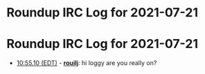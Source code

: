 # Roundup IRC Log for 2021-07-21 #
# Roundup IRC Log for 2021-07-21
* <a href="#10:55.10" id="10:55.10">10:55.10 (EDT)</a> - __[rouilj](https://github.com/rouilj)__: hi loggy are you really on?
